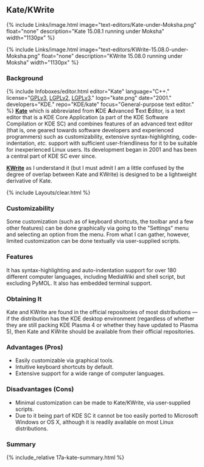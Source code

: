 ## Kate/KWrite
{% include Links/image.html image="text-editors/Kate-under-Moksha.png" float="none" description="Kate 15.08.1 running under Moksha" width="1130px" %}

{% include Links/image.html image="text-editors/KWrite-15.08.0-under-Moksha.png" float="none" description="KWrite 15.08.0 running under Moksha" width="1130px" %}

### Background
{% include Infoboxes/editor.html editor="Kate" language="C++." license="<a href='https://github.com/KDE/kate/blob/master/COPYING-GPL3' link='_blank'>GPLv3</a>, <a href='https://github.com/KDE/kate/blob/master/COPYING.LIB' link='_blank'>LGPLv2</a>, <a href='https://github.com/KDE/kate/blob/master/COPYING-LGPL3' link='_blank'>LGPLv3</a>." logo="kate.png" date="2001." developers="KDE." repo="KDE/kate" focus="General-purpose text editor." %}
[**Kate**](http://kate-editor.org) which is abbreviated from <b>K</b>DE <b>A</b>dvanced <b>T</b>ext <b>E</b>ditor, is a text editor that is a KDE Core Application (a part of the KDE Software Compilation or KDE SC) and combines features of an advanced text editor (that is, one geared towards software developers and experienced programmers) such as customizability, extensive syntax-highlighting, code-indentation, *etc.* support with sufficient user-friendliness for it to be suitable for inexperienced Linux users. Its development began in 2001 and has been a central part of KDE SC ever since.

[**KWrite**](https://projects.kde.org/projects/kde/applications/kate/repository) as I understand it (but I must admit I am a little confused by the degree of overlap between Kate and KWrite) is designed to be a lightweight derivative of Kate.

{% include Layouts/clear.html %}<br/>

### Customizability
Some customization (such as of keyboard shortcuts, the toolbar and a few other features) can be done graphically via going to the "Settings" menu and selecting an option from the menu. From what I can gather, however, limited customization can be done textually via user-supplied scripts.

### Features
It has syntax-highlighting and auto-indentation support for over 180 different computer languages, including MediaWiki and shell script, but excluding PyMOL. It also has embedded terminal support.

### Obtaining It
Kate and KWrite are found in the official repositories of most distributions &mdash; if the distribution has the KDE desktop environment (regardless of whether they are still packing KDE Plasma 4 or whether they have updated to Plasma 5), then Kate and KWrite should be available from their official repositories.

### Advantages (Pros)
* Easily customizable via graphical tools.
* Intuitive keyboard shortcuts by default.
* Extensive support for a wide range of computer languages.

### Disadvantages (Cons)
* Minimal customization can be made to Kate/KWrite, via user-supplied scripts.
* Due to it being part of KDE SC it cannot be too easily ported to Microsoft Windows or OS X, although it is readily available on most Linux distributions.

### Summary
{% include_relative 17a-kate-summary.html %}
